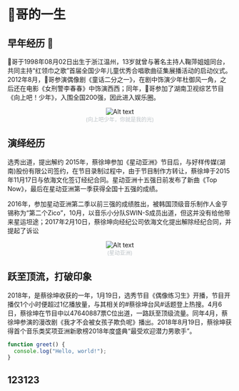 
<style>
  figure {
    display: flex;
    justify-content: center;
    flex-direction: column;
    align-items: center;
    figcaption {
      width: 100%;
      text-align: center;
      font-size: 12px;
      color: #bdc3c7;
    }
  }
</style>

# 🐔哥的一生

## 早年经历 👦
  🐔哥于1998年08月02日出生于浙江温州，13岁就曾与著名主持人鞠萍姐姐同台，共同主持“红领巾之歌”首届全国少年儿童优秀合唱歌曲征集展播活动的启动仪式。2012年8月，🐔哥参演偶像剧《童话二分之一》，在剧中饰演少年杜御风一角，之后还在电影《女刑警李春春》中饰演西西；同年，🐔哥参加了湖南卫视综艺节目《向上吧！少年》，入围全国200强，因此进入娱乐圈。
  <figure>
    <img src="https://p3-sdbk2-media.byteimg.com/tos-cn-i-xv4ileqgde/994779d395614c7490193ce43c42fdab~tplv-xv4ileqgde-resize-w:1440.awebp" alt="Alt text">
    <figcaption>(向上吧少年，你就是我的光)</figcaption>
  </figure>

## 演绎经历 
  选秀出道，提出解约
  2015年，蔡徐坤参加《星动亚洲》节目后，与好样传媒(湖南)股份有限公司签约，在节目录制过程中，由于节目制作方转让，蔡徐坤于2015年11月17日与依海文化签订经纪合同。星动亚洲十五强日前发布了新曲《Top Now》，最后在星动亚洲第一季获得全国十五强的成绩。

  2016年，参加星动亚洲第二季以前三强的成绩胜出，被韩国顶级音乐制作人金亨锡称为“第二个Zico”，10月，以音乐小分队SWIN-S成员出道，但这并没有给他带来星运坦途；2017年2月10日，蔡徐坤向经纪公司依海文化提出解除经纪合同，并提起了诉讼
  <figure>
    <img src="https://p3-sdbk2-media.byteimg.com/tos-cn-i-xv4ileqgde/54fd3d0547b54fa3b21e1badc5f73de9~tplv-xv4ileqgde-resize-w:1440.awebp" alt="Alt text">
    <figcaption>(星动亚洲)</figcaption>
  </figure>

## 跃至顶流，打破印象
2018年，是蔡徐坤收获的一年，1月19日，选秀节目《偶像练习生》开播，节目开播仅1个小时便超过1亿播放量，与其相关的#蔡徐坤台风#话题登上热搜。4月6日，蔡徐坤在节目中以47640887票C位出道，一路跃至顶级流量。同年4月，蔡徐坤参演的漫改剧《我才不会被女孩子欺负呢》播出。2018年8月19日，蔡徐坤获得首个音乐类奖项亚洲新歌榜2018年度盛典“最受欢迎潜力男歌手”。


```javascript
function greet() {
  console.log("Hello, world!");
}

```

## 123123
